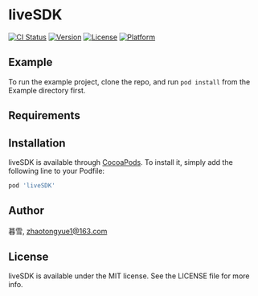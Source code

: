 # liveSDK

[![CI Status](https://img.shields.io/travis/暮雪/liveSDK.svg?style=flat)](https://travis-ci.org/暮雪/liveSDK)
[![Version](https://img.shields.io/cocoapods/v/liveSDK.svg?style=flat)](https://cocoapods.org/pods/liveSDK)
[![License](https://img.shields.io/cocoapods/l/liveSDK.svg?style=flat)](https://cocoapods.org/pods/liveSDK)
[![Platform](https://img.shields.io/cocoapods/p/liveSDK.svg?style=flat)](https://cocoapods.org/pods/liveSDK)

## Example

To run the example project, clone the repo, and run `pod install` from the Example directory first.

## Requirements

## Installation

liveSDK is available through [CocoaPods](https://cocoapods.org). To install
it, simply add the following line to your Podfile:

```ruby
pod 'liveSDK'
```

## Author

暮雪, zhaotongyue1@163.com

## License

liveSDK is available under the MIT license. See the LICENSE file for more info.
